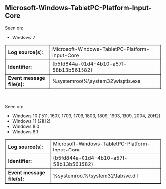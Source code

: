 ## Microsoft-Windows-TabletPC-Platform-Input-Core

Seen on:
* Windows 7

<table border="1" class="docutils">
  <tbody>
    <tr>
      <td><b>Log source(s):</b></td>
      <td>Microsoft-Windows-TabletPC-Platform-Input-Core</td>
    </tr>
    <tr>
      <td><b>Identifier:</b></td>
      <td>{b5fd844a-01d4-4b10-a57f-58b13b561582}</td>
    </tr>
    <tr>
      <td><b>Event message file(s):</b></td>
      <td>%systemroot%\system32\wisptis.exe</td>
    </tr>
  </tbody>
</table>

&nbsp;

Seen on:
* Windows 10 (1511, 1607, 1703, 1709, 1803, 1809, 1903, 1909, 2004, 20H2)
* Windows 11 (21H2)
* Windows 8.0
* Windows 8.1

<table border="1" class="docutils">
  <tbody>
    <tr>
      <td><b>Log source(s):</b></td>
      <td>Microsoft-Windows-TabletPC-Platform-Input-Core</td>
    </tr>
    <tr>
      <td><b>Identifier:</b></td>
      <td>{b5fd844a-01d4-4b10-a57f-58b13b561582}</td>
    </tr>
    <tr>
      <td><b>Event message file(s):</b></td>
      <td>%systemroot%\system32\tabsvc.dll</td>
    </tr>
  </tbody>
</table>

&nbsp;

